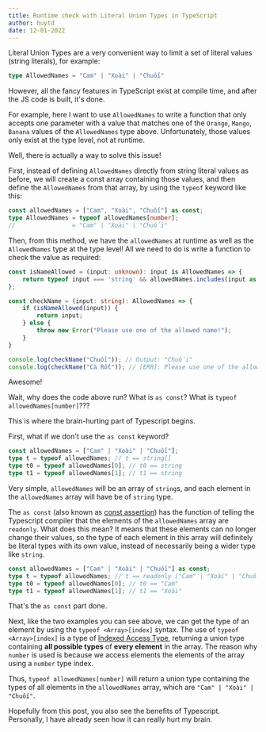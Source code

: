 ```yaml
---
title: Runtime check with Literal Union Types in TypeScript
author: huytd
date: 12-01-2022
---
```


Literal Union Types are a very convenient way to limit a set of literal values (string literals), for example:

```typescript
type AllowedNames = "Cam" | "Xoài" | "Chuối"
```

However, all the fancy features in TypeScript exist at compile time, and after the JS code is built, it's done.

For example, here I want to use `AllowedNames` to write a function that only accepts one parameter with a value that matches one of the `Orange`, `Mango`, `Banana` values of the `AllowedNames` type above. Unfortunately, those values only exist at the type level, not at runtime.

Well, there is actually a way to solve this issue!


First, instead of defining `AllowedNames` directly from string literal values as before, we will create a const array containing those values, and then define the `AllowedNames` from that array, by using the `typeof` keyword like this: 


```typescript
const allowedNames = ["Cam", "Xoài", "Chuối"] as const;
type AllowedNames = typeof allowedNames[number];
//                = "Cam" | "Xoài" | "Chuối"
```

Then, from this method, we have the `allowedNames` at runtime as well as the `AllowedNames` type at the type level! All we need to do is write a function to check the value as required:


```typescript
const isNameAllowed = (input: unknown): input is AllowedNames => {
    return typeof input === 'string' && allowedNames.includes(input as AllowedNames);
};

const checkName = (input: string): AllowedNames => {
    if (isNameAllowed(input)) {
        return input;
    } else {
        throw new Error("Please use one of the allowed name!");
    }
}

console.log(checkName("Chuối")); // Output: "Chuối"
console.log(checkName("Cà Rốt")); // [ERR]: Please use one of the allowed name!
```

Awesome!

Wait, why does the code above run? What is `as const`? What is `typeof allowedNames[number]`???

This is where the brain-hurting part of Typescript begins.

First, what if we don't use the `as const` keyword?


```typescript
const allowedNames = ["Cam" | "Xoài" | "Chuối"];
type t = typeof allowedNames; // t == string[]
type t0 = typeof allowedNames[0]; // t0 == string
type t1 = typeof allowedNames[1]; // t1 == string
```

Very simple, `allowedNames` will be an array of `string`s, and each element in the `allowedNames` array will have be of `string` type. 

The `as const` (also known as [const assertion](https://www.typescriptlang.org/docs/handbook/release-notes/typescript-3-4.html#const-assertions)) has the function of telling the Typescript compiler that the elements of the `allowedNames` array are `readonly`. What does this mean? It means that these elements can no longer change their values, so the type of each element in this array will definitely be literal types with its own value, instead of necessarily being a wider type like `string`. 


```typescript
const allowedNames = ["Cam" | "Xoài" | "Chuối"] as const;
type t = typeof allowedNames; // t == readonly ["Cam" | "Xoài" | "Chuối"]
type t0 = typeof allowedNames[0]; // t0 == "Cam"
type t1 = typeof allowedNames[1]; // t1 == "Xoài"
```

That's the `as const` part done. 

Next, like the two examples you can see above, we can get the type of an element by using the `typeof <Array>[index]` syntax. The use of `typeof <Array>[index]` is a type of [Indexed Access Type](https://www.typescriptlang.org/docs/handbook/2/indexed-access-types.html), returning a union type containing **all possible types** of **every element** in the array. The reason why `number` is used is because we access elements the elements of the array using a `number` type index.  

Thus, `typeof allowedNames[number]` will return a union type containing the types of all elements in the `allowedNames` array, which are `"Cam" | "Xoài" | "Chuối"`.

Hopefully from this post, you also see the benefits of Typescript. Personally, I have already seen how it can really hurt my brain.
